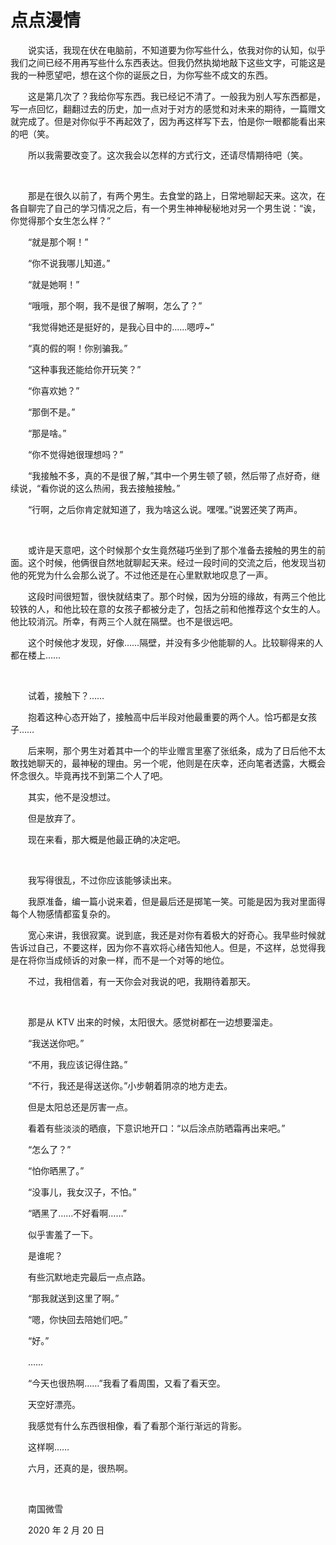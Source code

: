 # 点点漫情

　　说实话，我现在伏在电脑前，不知道要为你写些什么，依我对你的认知，似乎我们之间已经不用再写些什么东西表达。但我仍然执拗地敲下这些文字，可能这是我的一种愿望吧，想在这个你的诞辰之日，为你写些不成文的东西。

　　这是第几次了？我给你写东西。我已经记不清了。一般我为别人写东西都是，写一点回忆，翻翻过去的历史，加一点对于对方的感觉和对未来的期待，一篇赠文就完成了。但是对你似乎不再起效了，因为再这样写下去，怕是你一眼都能看出来的吧（笑。

　　所以我需要改变了。这次我会以怎样的方式行文，还请尽情期待吧（笑。

<br>

　　那是在很久以前了，有两个男生。去食堂的路上，日常地聊起天来。这次，在各自聊完了自己的学习情况之后，有一个男生神神秘秘地对另一个男生说：“诶，你觉得那个女生怎么样？”

　　“就是那个啊！”

　　“你不说我哪儿知道。”

　　“就是她啊！”

　　“哦哦，那个啊，我不是很了解啊，怎么了？”

　　“我觉得她还是挺好的，是我心目中的……嗯哼~”

　　“真的假的啊！你别骗我。”

　　“这种事我还能给你开玩笑？”

　　“你喜欢她？”

　　“那倒不是。”

　　“那是啥。”

　　“你不觉得她很理想吗？”

　　“我接触不多，真的不是很了解，”其中一个男生顿了顿，然后带了点好奇，继续说，“看你说的这么热闹，我去接触接触。”

　　“行啊，之后你肯定就知道了，我为啥这么说。嘿嘿。”说罢还笑了两声。

<br>

　　或许是天意吧，这个时候那个女生竟然碰巧坐到了那个准备去接触的男生的前面。这个时候，他俩很自然地就聊起天来。经过一段时间的交流之后，他发现当初他的死党为什么会那么说了。不过他还是在心里默默地叹息了一声。

　　这段时间很短暂，很快就结束了。那个时候，因为分班的缘故，有两三个他比较铁的人，和他比较在意的女孩子都被分走了，包括之前和他推荐这个女生的人。他比较消沉。所幸，有两三个人就在隔壁。也不是很远吧。

　　这个时候他才发现，好像……隔壁，并没有多少他能聊的人。比较聊得来的人都在楼上……

<br>

　　试着，接触下？……

　　抱着这种心态开始了，接触高中后半段对他最重要的两个人。恰巧都是女孩子……

　　后来啊，那个男生对着其中一个的毕业赠言里塞了张纸条，成为了日后他不太敢找她聊天的，最神秘的理由。另一个呢，他则是在庆幸，还向笔者透露，大概会怀念很久。毕竟再找不到第二个人了吧。

　　其实，他不是没想过。

　　但是放弃了。

　　现在来看，那大概是他最正确的决定吧。

<br>

　　我写得很乱，不过你应该能够读出来。

　　我原准备，编一篇小说来着，但是最后还是掷笔一笑。可能是因为我对里面得每个人物感情都蛮复杂的。

　　宽心来讲，我很寂寞。说到底，我还是对你有着极大的好奇心。我早些时候就告诉过自己，不要这样，因为你不喜欢将心绪告知他人。但是，不这样，总觉得我是在将你当成倾诉的对象一样，而不是一个对等的地位。

　　不过，我相信着，有一天你会对我说的吧，我期待着那天。

<br>

　　那是从 KTV 出来的时候，太阳很大。感觉树都在一边想要溜走。

　　“我送送你吧。”

　　“不用，我应该记得住路。”

　　“不行，我还是得送送你。”小步朝着阴凉的地方走去。

　　但是太阳总还是厉害一点。

　　看着有些淡淡的晒痕，下意识地开口：“以后涂点防晒霜再出来吧。”

　　“怎么了？”

　　“怕你晒黑了。”

　　“没事儿，我女汉子，不怕。”

　　“晒黑了……不好看啊……”

　　似乎害羞了一下。

　　是谁呢？

　　有些沉默地走完最后一点点路。

　　“那我就送到这里了啊。”

　　“嗯，你快回去陪她们吧。”

　　“好。”

　　……

　　“今天也很热啊……”我看了看周围，又看了看天空。

　　天空好漂亮。

　　我感觉有什么东西很相像，看了看那个渐行渐远的背影。

　　这样啊……

　　六月，还真的是，很热啊。

<br>

　　南国微雪

　　2020 年 2 月 20 日

